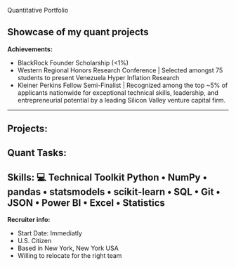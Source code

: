 Quantitative Portfolio

Showcase of my quant projects
-------------------------------------------------------------
**Achievements:** 
- BlackRock Founder Scholarship (<1%)
- Western Regional Honors Research Conference | Selected amongst 75 students to present Venezuela Hyper Inflation Research 
- Kleiner Perkins Fellow Semi-Finalist | Recognized among the top ~5% of applicants nationwide for exceptional technical skills, leadership, and entrepreneurial potential by a leading Silicon Valley venture capital firm.
------------------------------------------------------------
Projects:
------------------------------------------------------------
Quant Tasks:
------------------------------------------------------------
Skills:
💻 Technical Toolkit
Python • NumPy • pandas • statsmodels • scikit-learn • SQL • Git • JSON • Power BI • Excel • Statistics
------------------------------------------------------------
**Recruiter info:**
- Start Date: Immediatly
- U.S. Citizen
- Based in New York, New York USA
- Willing to relocate for the right team

## 

<!--
**lexpinedo/lexpinedo** is a ✨ _special_ ✨ repository because its `README.md` (this file) appears on your GitHub profile.

Here are some ideas to get you started:

- 🔭 I’m currently working on ...
- 🌱 I’m currently learning ...
- 👯 I’m looking to collaborate on ...
- 🤔 I’m looking for help with ...
- 💬 Ask me about ...
- 📫 How to reach me: ...
- 😄 Pronouns: ...
- ⚡ Fun fact: ...
-->

